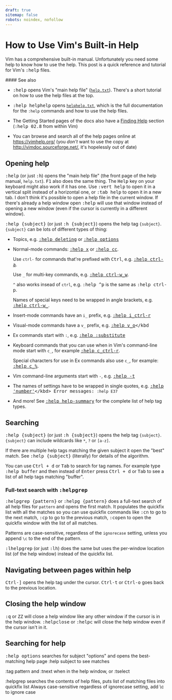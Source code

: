 ```yaml
---
draft: true
sitemap: false
robots: noindex, nofollow
---
```


How to Use Vim's Built-in Help
==============================

Vim has a comprehensive built-in manual. Unfortunately you need some help to know how to use the help.
This post is a quick reference and tutorial for Vim's <kbd>:help</kbd> files.

<div class="seealso" markdown="1">
#### See also

* <kbd>:help</kbd> opens Vim's "main help file" ([`help.txt`](https://vimhelp.org/)).
  There's a short tutorial on how to use the help files at the top.
  
* <kbd>:help helphelp</kbd> opens [`helphelp.txt`](https://vimhelp.org/helphelp.txt.html),
  which is the full documentation for the `:help` commands and how to use the help files.

* The Getting Started pages of the docs also have a [Finding Help](https://vimhelp.org/usr_02.txt.html#02.8) section
  (<kbd>:help 02.8</kbd> from within Vim)
  
* You can browse and search all of the help pages online at <https://vimhelp.org/>
  (you _don't_ want to use the copy at <http://vimdoc.sourceforge.net/>, it's hopelessly out of date)
</div>

## Opening help

<kbd>:help</kbd> (or just <kbd>:h</kbd>) opens the "main help file" (the front page of the help manual, `help.txt`).
<kbd>F1</kbd> also does the same thing. The <kbd>Help</kbd> key on your keyboard might also work if it has one.
Use <kbd>:vert help</kbd> to open it in a vertical split instead of a horizontal one,
or <kbd>:tab help</kbd> to open it in a new tab.
I don't think it's possible to open a help file in the current window.
If there's already a help window open <kbd>:help</kbd> will use that window instead of opening a new window
(even if the cursor is currently in a different window).

<kbd>:help {subject}</kbd> (or just <kbd>:h {subject}</kbd>) opens the help tag `{subject}`.
`{subject}` can be lots of different types of thing:

* Topics, e.g.
  [<kbd>:help deleting</kbd>](https://vimhelp.org/change.txt.html#deleting)
  or <kbd>[:help options](https://vimhelp.org/options.txt.html)</kbd>

* Normal-mode commands:
  <kbd>[:help x](https://vimhelp.org/change.txt.html#x)</kbd>
  or <kbd>[:help cc](https://vimhelp.org/change.txt.html#cc)</kbd>.
  
  Use `ctrl-` for commands that're prefixed with <kbd>Ctrl</kbd>, e.g.
  <kbd>[:help ctrl-a](https://vimhelp.org/change.txt.html#CTRL-A)</kbd>.
  
  Use `_` for multi-key commands, e.g.
  <kbd>[:help ctrl-w_w](https://vimhelp.org/windows.txt.html#CTRL-W_W)</kbd>.
  
  `^` also works insead of `ctrl`, e.g.
  <kbd>:help ^p</kbd> is the same as <kbd>:help ctrl-p</kbd>.

  Names of special keys need to be wrapped in angle brackets, e.g.
  <kbd>[:help ctrl-w_<Up>](https://vimhelp.org/windows.txt.html#CTRL-W_%3CUp%3E)</kbd>.
  
* Insert-mode commands have an `i_` prefix, e.g.
  <kbd>[:help i_ctrl-r](https://vimhelp.org/insert.txt.html#i_CTRL-R)</kbd>

* Visual-mode commands have a `v_` prefix,
  e.g. <kbd>[:help v_o](https://vimhelp.org/visual.txt.html#v_o)</kbd 

* Ex commands start with `:`, e.g.
  <kbd>[:help :substitute](https://vimhelp.org/change.txt.html#:substitute)</kbd>

* Keyboard commands that you can use when in Vim's command-line mode start with
  `c_`, for example
  <kbd>[:help c_ctrl-r](https://vimhelp.org/cmdline.txt.html#c_CTRL-R)</kbd>.
  
  Special characters for use in Ex commands also use `c_`, for example:
  <kbd>[:help c_%](https://vimhelp.org/cmdline.txt.html#c_%)</kbd>.

* Vim command-line arguments start with `-`, e.g.
  <kbd>[:help -t](https://vimhelp.org/starting.txt.html#-t)</kbd>

* The names of settings have to be wrapped in single quotes, e.g.
  <kbd>[:help 'number'](https://vimhelp.org/options.txt.html#'number')</kbd>
Error messages: `:help E37`

* And more! See <kbd>[:help help-summary](https://vimhelp.org/usr_02.txt.html#help-summary)</kbd> for the complete list of help tag types.

## Searching

<kbd>:help {subject}</kbd> (or just <kbd>:h {subject}</kbd>) opens the help tag `{subject}`.
`{subject}` can include wildcards like `*`, `?` or `[a-z]`.

If there are multiple help tags matching the given subject it open the "best" match.
See <kbd>:help {subject}</kbd> (literally) for details of the algorithm. 

You can use <kbd><kbd>Ctrl</kbd> + <kbd>d</kbd></kbd> or <kbd>Tab</kbd> to search for tag names.
For example type <kbd>:help buffer</kbd> and then instead of <kbd>Enter</kbd> press
<kbd><kbd>Ctrl</kbd> + <kbd>d</kbd></kbd> or <kbd>Tab</kbd> to see a list of all help tags
matching "buffer".

### Full-text search with <kbd>:helpgrep</kbd>

<kbd>:helpgrep {pattern}</kbd> or <kbd>:helpg {pattern}</kbd> does a full-text search of all help files
for `pattern` and opens the first match.
It populates the quickfix list with all the matches so you can use quickfix commands like
<kbd>:cn</kbd> to go to the next match, <kbd>:cp</kbd> to go to the previous match,
<kbd>:copen</kbd> to open the quickfix window with the list of all matches.

Patterns are case-sensitive, regardless of the `ignorecase` setting, unless you append `\c` to the end of the pattern.

<kbd>:lhelpgrep</kbd> (or just <kbd>:lh</kbd>) does the same but uses the per-window location list (of the help window) instead of the quickfix list.

## Navigating between pages within help

<kbd><kbd>Ctrl</kbd>-<kbd>]</kbd></kbd> opens the help tag under the cursor.
<kbd><kbd>Ctrl</kbd>-<kbd>t</kbd></kbd> or <kbd><kbd>Ctrl</kbd>-<kbd>o</kbd></kbd> goes back to the previous location.

## Closing the help window

<kbd>:q</kbd> or <kbd>ZZ</kbd> will close a help window like any other window if the cursor is in the help window.
<kbd>:helpclose</kbd> or <kbd>:helpc</kbd> will close the help window even if the cursor isn't in it.

## Searching for help

<kbd>:help options</kbd> searches for subject "options" and opens the best-matching help page
:help subject<Ctrl-d> to see matches

:tag pattern and :tnext when in the help window, or :tselect

:helpgrep searches the contents of help files, puts list of matching files into quickfix list
Always case-sensitive regardless of ignorecase setting, add \c to ignore case
